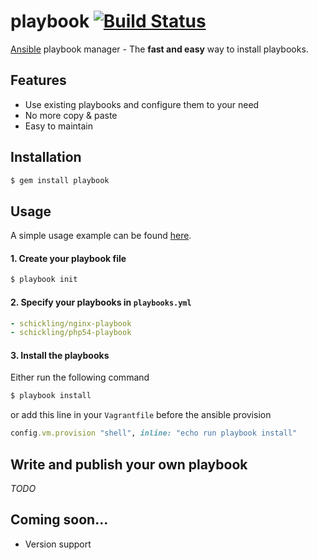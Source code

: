 playbook [![Build Status](https://travis-ci.org/schickling/playbook.png?branch=master)](https://travis-ci.org/schickling/playbook)
========

[Ansible](www.ansibleworks.com) playbook manager - The **fast and easy** way to install playbooks.

## Features
* Use existing playbooks and configure them to your need
* No more copy & paste
* Easy to maintain

## Installation

```sh
$ gem install playbook
```

## Usage

A simple usage example can be found [here](https://github.com/schickling/playbook-example).

#### 1. Create your playbook file
```sh
$ playbook init
```

#### 2. Specify your playbooks in `playbooks.yml`
```yml
- schickling/nginx-playbook
- schickling/php54-playbook
```

#### 3. Install the playbooks
Either run the following command
```sh
$ playbook install
```
or add this line in your `Vagrantfile` before the ansible provision
```ruby
config.vm.provision "shell", inline: "echo run playbook install"
```

## Write and publish your own playbook

*TODO*

## Coming soon...
* Version support


